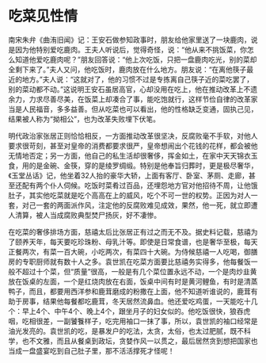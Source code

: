 # 吃菜见性情

南宋朱弁《曲洧旧闻》记：王安石做参知政事时，朋友给他家里送了一块鹿肉，说是因为他特别爱吃鹿肉。王夫人听说后，觉得奇怪，说：“他从来不挑饭菜，你怎么知道他爱吃鹿肉呢？”朋友回答说：“他上次吃饭，只把一盘鹿肉吃光，别的菜却全剩下来了。”夫人又问，他吃饭时，鹿肉放在什么地方。朋友说：“在离他筷子最近的地方。”夫人说：“这就对了，他的习惯不过是专拣离自己筷子近的菜吃罢了，别的菜动都不动。”这说明王安石虽居高官，心却没用在吃上，他在推动改革上不遗余力，力求尽善尽美，在饭菜上却凑合了事，能吃饱就行，这样节俭自律的改革家当是人民福音，多多益善。但从吃菜也可以看出，他的性格缺乏变通，固执己见，结果被人称为“拗相公”，也为改革失败埋下伏笔。

明代政治家张居正则恰恰相反，一方面推动改革很坚决，反腐败毫不手软，对他人要求很苛刻，甚至对皇帝的消费都要求很严，皇帝想闹出个花钱的花样，都会被他无情地否定；另一方面，他自己的私生活却很奢侈，挥金如土，在家中天天锦衣玉食，用的是金碗、金筷，穿的是绫罗绸缎。特别是他奉旨归葬时，更是极尽奢华，《玉堂丛话》记，他坐着32人抬的豪华大轿，上面有客厅、卧室、茅厕、走廊，甚至还配有两个仆人伺候。吃饭时菜肴过百品，还埋怨地方官对他招待不周，让他饿肚子，其实他吃菜就是吃个高高在上的威风，吃个不可一世的权势。正因为对人一套，对己一套的两面派作风，注定他的反腐败难见成效，果然，他一死，就立即遭人清算，被人当成腐败典型焚尸扬灰，好不凄惨。

在吃菜的奢侈排场方面，慈禧太后比张居正有过之而无不及。据史料记载，慈禧为了颐养天年，每天要吃珍珠粉、母乳汁等。即使是日常食谱，也是奢华至极，每天正餐两次，有菜一百大碗，小吃两次，有菜四十大碗。为侍候慈禧一人吃喝，御膳房的专职厨师就有数十人之多。袁世凯在吃菜方面要比慈禧务实得多，他每餐饭一般不超过十个菜，但“质量”很高，一般是有几个菜位置永远不动，一个是肉炒韭黄放在饭桌的左面，一个是红烧肉放在右面，饭桌中间有时是黄河鲤鱼，有时是清蒸鸭子，而且，都要用西洋参和鹿茸磨成的粉撒在上面，他不知道听谁说的，鹿茸有助于房事，结果他每餐都吃鹿茸，冬天居然流鼻血。他还爱吃鸡蛋，一天能吃十几个：早上4个、中午4个、晚上4个，跟坐月子的妇女似的。他吃饭很快，狼吞虎咽，吃相很差，一副饕餮样子，吃完用袖口一抹了事，所以，袁世凯的袖口经常是油光发亮的。袁世凯的吃，是暴发户的吃法，太贪，太俗，也太过肥腻，既不科学，也不文雅，而且从餐桌到政坛，贪婪作风一以贯之，最后居然贪到想把国家也当成一盘盛宴吃到自己肚子里，那不活活撑死才怪呢！
